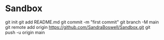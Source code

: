 # Sandbox
git init
git add README.md
git commit -m "first commit"
git branch -M main
git remote add origin https://github.com/SandraBoswell/Sandbox.git
git push -u origin main
